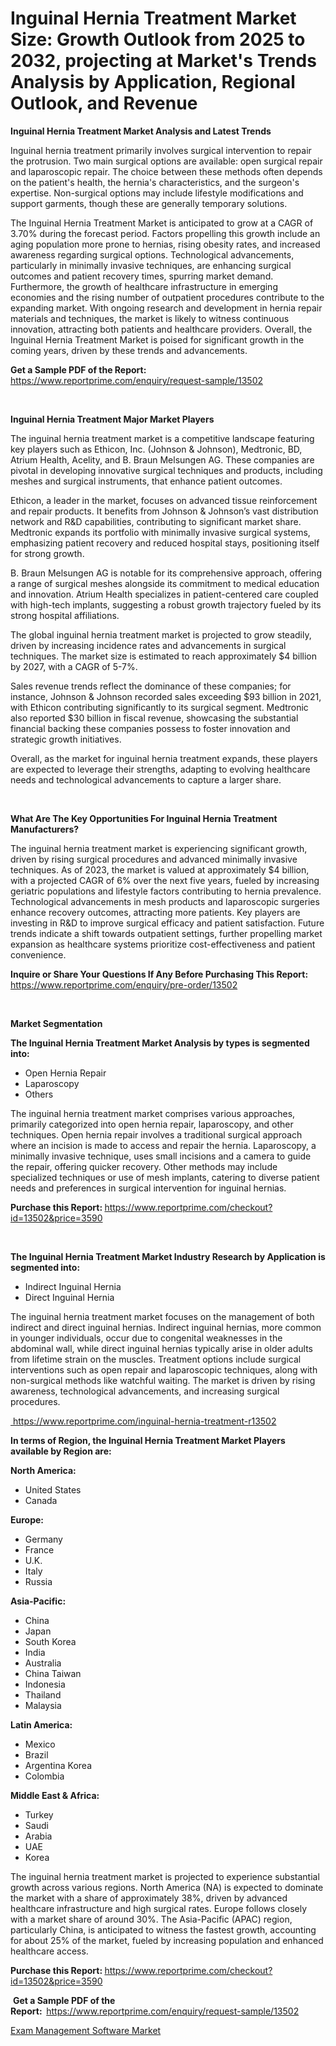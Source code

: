 <p><h1>Inguinal Hernia Treatment Market Size: Growth Outlook from 2025 to 2032, projecting at Market's Trends Analysis by Application, Regional Outlook, and Revenue</h1></p><p><strong>Inguinal Hernia Treatment Market Analysis and Latest Trends</strong></p>
<p><p>Inguinal hernia treatment primarily involves surgical intervention to repair the protrusion. Two main surgical options are available: open surgical repair and laparoscopic repair. The choice between these methods often depends on the patient's health, the hernia's characteristics, and the surgeon's expertise. Non-surgical options may include lifestyle modifications and support garments, though these are generally temporary solutions.</p><p>The Inguinal Hernia Treatment Market is anticipated to grow at a CAGR of 3.70% during the forecast period. Factors propelling this growth include an aging population more prone to hernias, rising obesity rates, and increased awareness regarding surgical options. Technological advancements, particularly in minimally invasive techniques, are enhancing surgical outcomes and patient recovery times, spurring market demand. Furthermore, the growth of healthcare infrastructure in emerging economies and the rising number of outpatient procedures contribute to the expanding market. With ongoing research and development in hernia repair materials and techniques, the market is likely to witness continuous innovation, attracting both patients and healthcare providers. Overall, the Inguinal Hernia Treatment Market is poised for significant growth in the coming years, driven by these trends and advancements.</p></p>
<p><strong>Get a Sample PDF of the Report:&nbsp;</strong> <a href="https://www.reportprime.com/enquiry/request-sample/13502?utm_campaign=3518&utm_medium=2&utm_source=Github&utm_content=ia&utm_term=20032025&utm_id=inguinal-hernia-treatment">https://www.reportprime.com/enquiry/request-sample/13502</a></p>
<p>&nbsp;</p>
<p><strong>Inguinal Hernia Treatment Major Market Players</strong></p>
<p><p>The inguinal hernia treatment market is a competitive landscape featuring key players such as Ethicon, Inc. (Johnson & Johnson), Medtronic, BD, Atrium Health, Acelity, and B. Braun Melsungen AG. These companies are pivotal in developing innovative surgical techniques and products, including meshes and surgical instruments, that enhance patient outcomes.</p><p>Ethicon, a leader in the market, focuses on advanced tissue reinforcement and repair products. It benefits from Johnson & Johnson’s vast distribution network and R&D capabilities, contributing to significant market share. Medtronic expands its portfolio with minimally invasive surgical systems, emphasizing patient recovery and reduced hospital stays, positioning itself for strong growth.</p><p>B. Braun Melsungen AG is notable for its comprehensive approach, offering a range of surgical meshes alongside its commitment to medical education and innovation. Atrium Health specializes in patient-centered care coupled with high-tech implants, suggesting a robust growth trajectory fueled by its strong hospital affiliations.</p><p>The global inguinal hernia treatment market is projected to grow steadily, driven by increasing incidence rates and advancements in surgical techniques. The market size is estimated to reach approximately $4 billion by 2027, with a CAGR of 5-7%. </p><p>Sales revenue trends reflect the dominance of these companies; for instance, Johnson & Johnson recorded sales exceeding $93 billion in 2021, with Ethicon contributing significantly to its surgical segment. Medtronic also reported $30 billion in fiscal revenue, showcasing the substantial financial backing these companies possess to foster innovation and strategic growth initiatives.</p><p>Overall, as the market for inguinal hernia treatment expands, these players are expected to leverage their strengths, adapting to evolving healthcare needs and technological advancements to capture a larger share.</p></p>
<p>&nbsp;</p>
<p><strong>What Are The Key Opportunities For Inguinal Hernia Treatment Manufacturers?</strong></p>
<p><p>The inguinal hernia treatment market is experiencing significant growth, driven by rising surgical procedures and advanced minimally invasive techniques. As of 2023, the market is valued at approximately $4 billion, with a projected CAGR of 6% over the next five years, fueled by increasing geriatric populations and lifestyle factors contributing to hernia prevalence. Technological advancements in mesh products and laparoscopic surgeries enhance recovery outcomes, attracting more patients. Key players are investing in R&D to improve surgical efficacy and patient satisfaction. Future trends indicate a shift towards outpatient settings, further propelling market expansion as healthcare systems prioritize cost-effectiveness and patient convenience.</p></p>
<p><strong>Inquire or Share Your Questions If Any Before Purchasing This Report:</strong> <a href="https://www.reportprime.com/enquiry/pre-order/13502?utm_campaign=3518&utm_medium=2&utm_source=Github&utm_content=ia&utm_term=20032025&utm_id=inguinal-hernia-treatment">https://www.reportprime.com/enquiry/pre-order/13502</a></p>
<p>&nbsp;</p>
<p><strong>Market Segmentation</strong></p>
<p><strong>The Inguinal Hernia Treatment Market Analysis by types is segmented into:</strong></p>
<p><ul><li>Open Hernia Repair</li><li>Laparoscopy</li><li>Others</li></ul></p>
<p><p>The inguinal hernia treatment market comprises various approaches, primarily categorized into open hernia repair, laparoscopy, and other techniques. Open hernia repair involves a traditional surgical approach where an incision is made to access and repair the hernia. Laparoscopy, a minimally invasive technique, uses small incisions and a camera to guide the repair, offering quicker recovery. Other methods may include specialized techniques or use of mesh implants, catering to diverse patient needs and preferences in surgical intervention for inguinal hernias.</p></p>
<p><strong>Purchase this Report:&nbsp;</strong><a href="https://www.reportprime.com/checkout?id=13502&price=3590&utm_campaign=3518&utm_medium=2&utm_source=Github&utm_content=ia&utm_term=20032025&utm_id=inguinal-hernia-treatment">https://www.reportprime.com/checkout?id=13502&price=3590</a></p>
<p>&nbsp;</p>
<p><strong>The Inguinal Hernia Treatment Market Industry Research by Application is segmented into:</strong></p>
<p><ul><li>Indirect Inguinal Hernia</li><li>Direct Inguinal Hernia</li></ul></p>
<p><p>The inguinal hernia treatment market focuses on the management of both indirect and direct inguinal hernias. Indirect inguinal hernias, more common in younger individuals, occur due to congenital weaknesses in the abdominal wall, while direct inguinal hernias typically arise in older adults from lifetime strain on the muscles. Treatment options include surgical interventions such as open repair and laparoscopic techniques, along with non-surgical methods like watchful waiting. The market is driven by rising awareness, technological advancements, and increasing surgical procedures.</p></p>
<p><a href="https://www.reportprime.com/inguinal-hernia-treatment-r13502?utm_campaign=3518&utm_medium=2&utm_source=Github&utm_content=ia&utm_term=20032025&utm_id=inguinal-hernia-treatment">&nbsp;https://www.reportprime.com/inguinal-hernia-treatment-r13502</a></p>
<p><strong>In terms of Region, the Inguinal Hernia Treatment Market Players available by Region are:</strong></p>
<p>
    <p> <strong> North America: </strong>
        <ul>
            <li>United States</li>
            <li>Canada</li>
        </ul>
        </p> 
    <p> <strong> Europe: </strong>
        <ul>
            <li>Germany</li>
            <li>France</li>
            <li>U.K.</li>
            <li>Italy</li>
            <li>Russia</li>
        </ul>
        </p> 
    <p> <strong> Asia-Pacific: </strong>
        <ul>
            <li>China</li>
            <li>Japan</li>
            <li>South Korea</li>
            <li>India</li>
            <li>Australia</li>
            <li>China Taiwan</li>
            <li>Indonesia</li>
            <li>Thailand</li>
            <li>Malaysia</li>
        </ul>
        </p> 
    <p> <strong> Latin America: </strong>
        <ul>
            <li>Mexico</li>
            <li>Brazil</li>
            <li>Argentina Korea</li>
            <li>Colombia</li>
        </ul>
        </p> 
    <p> <strong> Middle East & Africa: </strong>
        <ul>
            <li>Turkey</li>
            <li>Saudi</li>
            <li>Arabia</li>
            <li>UAE</li>
            <li>Korea</li>
        </ul>
    </p>
    </p>
<p><p>The inguinal hernia treatment market is projected to experience substantial growth across various regions. North America (NA) is expected to dominate the market with a share of approximately 38%, driven by advanced healthcare infrastructure and high surgical rates. Europe follows closely with a market share of around 30%. The Asia-Pacific (APAC) region, particularly China, is anticipated to witness the fastest growth, accounting for about 25% of the market, fueled by increasing population and enhanced healthcare access.</p></p>
<p><strong>Purchase this Report: </strong><a href="https://www.reportprime.com/checkout?id=13502&price=3590&utm_campaign=3518&utm_medium=2&utm_source=Github&utm_content=ia&utm_term=20032025&utm_id=inguinal-hernia-treatment">https://www.reportprime.com/checkout?id=13502&price=3590</a></p>
<p>&nbsp;<strong>Get a Sample PDF of the Report:&nbsp;&nbsp;</strong><a href="https://www.reportprime.com/enquiry/request-sample/13502?utm_campaign=3518&utm_medium=2&utm_source=Github&utm_content=ia&utm_term=20032025&utm_id=inguinal-hernia-treatment">https://www.reportprime.com/enquiry/request-sample/13502</a></p>
<p><strong></strong></p>
<p><p><a href="https://github.com/debowflaggqw/Market-Research-Report-List-1/blob/main/exam-management-software-market.md?utm_campaign=3518&utm_medium=2&utm_source=Github&utm_content=ia&utm_term=20032025&utm_id=inguinal-hernia-treatment">Exam Management Software Market</a></p></p>